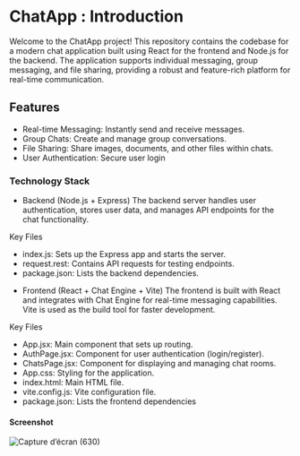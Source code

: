 # ChatApp : Introduction
Welcome to the ChatApp project! This repository contains the codebase for a modern chat application built using React for the frontend and Node.js for the backend. The application supports individual messaging, group messaging, and file sharing, providing a robust and feature-rich platform for real-time communication.

## Features
 * Real-time Messaging: Instantly send and receive messages.
 * Group Chats: Create and manage group conversations.
 * File Sharing: Share images, documents, and other files within chats.
 * User Authentication: Secure user login

### Technology Stack
- Backend (Node.js + Express)
The backend server handles user authentication, stores user data, and manages API endpoints for the chat functionality.

 Key Files
* index.js: Sets up the Express app and starts the server.
* request.rest: Contains API requests for testing endpoints.
* package.json: Lists the backend dependencies.
- Frontend (React + Chat Engine + Vite)
The frontend is built with React and integrates with Chat Engine for real-time messaging capabilities. Vite is used as the build tool for faster development.

 Key Files
* App.jsx: Main component that sets up routing.
* AuthPage.jsx: Component for user authentication (login/register).
* ChatsPage.jsx: Component for displaying and managing chat rooms.
* App.css: Styling for the application.
* index.html: Main HTML file.
* vite.config.js: Vite configuration file.
* package.json: Lists the frontend dependencies

  
#### Screenshot
![Capture d’écran (630)](https://github.com/AsmaBenMiled/ChatApp/assets/95534208/99a625aa-ea78-4e3a-b088-7289ba662119)

